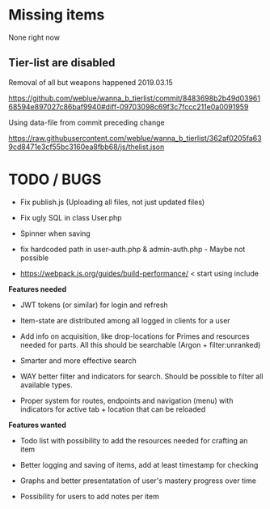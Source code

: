 # Missing items

None right now

## Tier-list are disabled

Removal of all but weapons happened 2019.03.15

https://github.com/weblue/wanna_b_tierlist/commit/8483698b2b49d0396168594e897027c86baf9940#diff-09703098c69f3c7fccc211e0a0091959 

Using data-file from commit preceding change 

https://raw.githubusercontent.com/weblue/wanna_b_tierlist/362af0205fa639cd8471e3cf55bc3160ea8fbb68/js/thelist.json

# TODO / BUGS

- Fix publish.js (Uploading all files, not just updated files)

- Fix ugly SQL in class User.php

- Spinner when saving

- fix hardcoded path in user-auth.php & admin-auth.php - Maybe not possible

- https://webpack.js.org/guides/build-performance/ < start using include


**Features needed**

- JWT tokens (or similar) for login and refresh

- Item-state are distributed among all logged in clients for a user

- Add info on acquisition, like drop-locations for Primes and resources needed for parts. All this should be searchable (Argon + filter:unranked)

- Smarter and more effective search

- WAY better filter and indicators for search. Should be possible to filter all available types.

- Proper system for routes, endpoints and navigation (menu) with indicators for active tab + location that can be reloaded


**Features wanted**

- Todo list with possibility to add the resources needed for crafting an item

- Better logging and saving of items, add at least timestamp for checking

- Graphs and better presentatation of user's mastery progress over time

- Possibility for users to add notes per item
